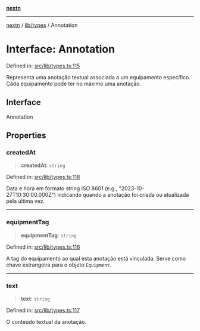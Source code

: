 [**nextn**](../../../README.md)

***

[nextn](../../../modules.md) / [lib/types](../README.md) / Annotation

# Interface: Annotation

Defined in: [src/lib/types.ts:115](https://github.com/Dicommunitas/ThreeJS_Terminal_3D/blob/c2331e405b00973e4f5e87258cdaf1d7c733b058/src/lib/types.ts#L115)

Representa uma anotação textual associada a um equipamento específico.
Cada equipamento pode ter no máximo uma anotação.

## Interface

Annotation

## Properties

### createdAt

> **createdAt**: `string`

Defined in: [src/lib/types.ts:118](https://github.com/Dicommunitas/ThreeJS_Terminal_3D/blob/c2331e405b00973e4f5e87258cdaf1d7c733b058/src/lib/types.ts#L118)

Data e hora em formato string ISO 8601 (e.g., "2023-10-27T10:30:00.000Z")
                               indicando quando a anotação foi criada ou atualizada pela última vez.

***

### equipmentTag

> **equipmentTag**: `string`

Defined in: [src/lib/types.ts:116](https://github.com/Dicommunitas/ThreeJS_Terminal_3D/blob/c2331e405b00973e4f5e87258cdaf1d7c733b058/src/lib/types.ts#L116)

A tag do equipamento ao qual esta anotação está vinculada.
                                 Serve como chave estrangeira para o objeto `Equipment`.

***

### text

> **text**: `string`

Defined in: [src/lib/types.ts:117](https://github.com/Dicommunitas/ThreeJS_Terminal_3D/blob/c2331e405b00973e4f5e87258cdaf1d7c733b058/src/lib/types.ts#L117)

O conteúdo textual da anotação.
